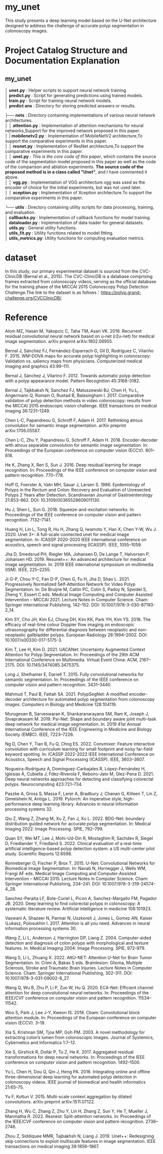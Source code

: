 # my_unet
This study presents a deep learning model based on the U-Net architecture designed to address the challenge of accurate polyp segmentation in colonoscopy images.
# Project Catalog Structure and Documentation Explanation
## **my_unet**<br/>
│   **unet.py**            : Helper scripts to support neural network training.<br/>
│   **predict.py**        : Script for generating predictions using trained models.<br/>
│   **train.py**           : Script for training neural network models.<br/>
│   **predict ans**        : Directory for storing predicted answers or results.<br/>

├── **nets**               : Directory containing implementations of various neural network architectures.<br/>
│   │   **attention.py**   : Implementation of attention mechanisms for neural networks,Support for the improved network                           proposed in this paper.<br/>
│   |   **mobilenetv2.py** : Implementation of MobileNetV2 architecture,To support the comparative experiments in this                             paper.<br/>
│   │   **resnet.py**      : Implementation of ResNet architecture,To support the comparative experiments in this paper.<br/>
│   │   **unet.py**        : _This is the core code of this paper_, which contains the source code of the segmentation model proposed in this paper as well as the code of the comparison and ablation experiments. **The source code of the proposed method is in a class called "Unet"**, and I have                           commented it above.<br/>
│   │   **vgg.py**         : Implementation of VGG architecture.vgg was used as the encoder of choice for the initial                             experiments, but was not used later.<br/>
│   │   **xception.py**    : Implementation of Xception architecture.To support the comparative experiments in this                                paper.<br/>

└── **utils**              : Directory containing utility scripts for data processing, training, and evaluation.<br/>
    │   **callbacks.py**   : Implementation of callback functions for model training.<br/>
    │   **dataloader.py**  : Implementation of data loader for general datasets.<br/>
    │   **utils.py**       : General utility functions.<br/>
    │   **utils_fit.py**   : Utility functions related to model fitting.<br/>
    │   **utils_metrics.py**: Utility functions for computing evaluation metrics.<br/>

# dataset
In this study, our primary experimental dataset is sourced from the CVC-ClinicDB (Bernal et al., 2015). The CVC-ClinicDB is a database comprising frames extracted from colonoscopy videos, serving as the official database for the training phase of the MICCAI 2015 Colonoscopy Polyp Detection Challenge.The link to the dataset is as follows：https://polyp.grand-challenge.org/CVCClinicDB/

# Reference
Alom MZ, Hasan M, Yakopcic C, Taha TM, Asari VK. 2018. Recurrent residual convolutional neural network based on u-net (r2u-net) for medical image segmentation. arXiv preprint arXiv:1802.06955.

Bernal J, Sánchez FJ, Fernández-Esparrach G, Gil D, Rodríguez C, Vilariño F. 2015. WM-DOVA maps for accurate polyp highlighting in colonoscopy: Validation vs. saliency maps from physicians. Computerized medical imaging and graphics 43:99–111.

Bernal J, Sánchez J, Vilarino F. 2012. Towards automatic polyp detection with a polyp appearance model. Pattern Recognition 45:3166–3182.

Bernal J, Tajkbaksh N, Sanchez FJ, Matuszewski BJ, Chen H, Yu L, Angermann Q, Romain O, Rustad B, Balasingham I. 2017. Comparative validation of polyp detection methods in video colonoscopy: results from the MICCAI 2015 endoscopic vision challenge. IEEE transactions on medical imaging 36:1231–1249.

Chen L-C, Papandreou G, Schroff F, Adam H. 2017. Rethinking atrous convolution for semantic image segmentation. arXiv preprint arXiv:1706.05587.

Chen L-C, Zhu Y, Papandreou G, Schroff F, Adam H. 2018. Encoder-decoder with atrous separable convolution for semantic image segmentation. In: Proceedings of the European conference on computer vision (ECCV). 801–818.

He K, Zhang X, Ren S, Sun J. 2016. Deep residual learning for image recognition. In: Proceedings of the IEEE conference on computer vision and pattern recognition. 770–778.

Hoff G, Foerster A, Vatn MH, Sauar J, Larsen S. 1986. Epidemiology of Polyps in the Rectum and Colon: Recovery and Evaluation of Unresected Polyps 2 Years after Detection. Scandinavian Journal of Gastroenterology 21:853–862. DOI: 10.3109/00365528609011130.

Hu J, Shen L, Sun G. 2018. Squeeze-and-excitation networks. In: Proceedings of the IEEE conference on computer vision and pattern recognition. 7132–7141.

Huang H, Lin L, Tong R, Hu H, Zhang Q, Iwamoto Y, Han X, Chen Y-W, Wu J. 2020. Unet 3+: A full-scale connected unet for medical image segmentation. In: ICASSP 2020-2020 IEEE international conference on acoustics, speech and signal processing (ICASSP). IEEE, 1055–1059.

Jha D, Smedsrud PH, Riegler MA, Johansen D, De Lange T, Halvorsen P, Johansen HD. 2019. Resunet++: An advanced architecture for medical image segmentation. In: 2019 IEEE international symposium on multimedia (ISM). IEEE, 225–2255.

Ji G-P, Chou Y-C, Fan D-P, Chen G, Fu H, Jha D, Shao L. 2021. Progressively Normalized Self-Attention Network for Video Polyp Segmentation. In: De Bruijne M, Cattin PC, Cotin S, Padoy N, Speidel S, Zheng Y, Essert C eds. Medical Image Computing and Computer Assisted Intervention – MICCAI 2021. Lecture Notes in Computer Science. Cham: Springer International Publishing, 142–152. DOI: 10.1007/978-3-030-87193-2_14.

Kim SY, Cho JH, Kim EJ, Chung DH, Kim KK, Park YH, Kim YS. 2018. The efficacy of real-time colour Doppler flow imaging on endoscopic ultrasonography for differential diagnosis between neoplastic and non-neoplastic gallbladder polyps. European Radiology 28:1994–2002. DOI: 10.1007/s00330-017-5175-3.

Kim T, Lee H, Kim D. 2021. UACANet: Uncertainty Augmented Context Attention for Polyp Segmentation. In: Proceedings of the 29th ACM International Conference on Multimedia. Virtual Event China: ACM, 2167–2175. DOI: 10.1145/3474085.3475375.

Long J, Shelhamer E, Darrell T. 2015. Fully convolutional networks for semantic segmentation. In: Proceedings of the IEEE conference on computer vision and pattern recognition. 3431–3440.

Mahmud T, Paul B, Fattah SA. 2021. PolypSegNet: A modified encoder-decoder architecture for automated polyp segmentation from colonoscopy images. Computers in Biology and Medicine 128:104119.

Murugesan B, Sarveswaran K, Shankaranarayana SM, Ram K, Joseph J, Sivaprakasam M. 2019. Psi-Net: Shape and boundary aware joint multi-task deep network for medical image segmentation. In: 2019 41st Annual International Conference of the IEEE Engineering in Medicine and Biology Society (EMBC). IEEE, 7223–7226.

Ng D, Chen Y, Tian B, Fu Q, Chng ES. 2022. Convmixer: Feature interactive convolution with curriculum learning for small footprint and noisy far-field keyword spotting. In: ICASSP 2022-2022 IEEE International Conference on Acoustics, Speech and Signal Processing (ICASSP). IEEE, 3603–3607.

Nogueira-Rodríguez A, Domínguez-Carbajales R, López-Fernández H, Iglesias Á, Cubiella J, Fdez-Riverola F, Reboiro-Jato M, Glez-Pena D. 2021. Deep neural networks approaches for detecting and classifying colorectal polyps. Neurocomputing 423:721–734.

Paszke A, Gross S, Massa F, Lerer A, Bradbury J, Chanan G, Killeen T, Lin Z, Gimelshein N, Antiga L. 2019. Pytorch: An imperative style, high-performance deep learning library. Advances in neural information processing systems 32.

Qiu Z, Wang Z, Zhang M, Xu Z, Fan J, Xu L. 2022. BDG-Net: boundary distribution guided network for accurate polyp segmentation. In: Medical Imaging 2022: Image Processing. SPIE, 792–799.

Quan SY, Wei MT, Lee J, Mohi-Ud-Din R, Mostaghim R, Sachdev R, Siegel D, Friedlander Y, Friedland S. 2022. Clinical evaluation of a real-time artificial intelligence-based polyp detection system: a US multi-center pilot study. Scientific Reports 12:6598.

Ronneberger O, Fischer P, Brox T. 2015. U-Net: Convolutional Networks for Biomedical Image Segmentation. In: Navab N, Hornegger J, Wells WM, Frangi AF eds. Medical Image Computing and Computer-Assisted Intervention – MICCAI 2015. Lecture Notes in Computer Science. Cham: Springer International Publishing, 234–241. DOI: 10.1007/978-3-319-24574-4_28.

Sanchez-Peralta LF, Bote-Curiel L, Picon A, Sanchez-Margallo FM, Pagador JB. 2020. Deep learning to find colorectal polyps in colonoscopy: A systematic literature review. Artificial intelligence in medicine 108:101923.

Vaswani A, Shazeer N, Parmar N, Uszkoreit J, Jones L, Gomez AN, Kaiser \Lukasz, Polosukhin I. 2017. Attention is all you need. Advances in neural information processing systems 30.

Wang Z, Li L, Anderson J, Harrington DP, Liang Z. 2004. Computer-aided detection and diagnosis of colon polyps with morphological and texture features. In: Medical Imaging 2004: Image Processing. SPIE, 972–979.

Wang S, Li L, Zhuang X. 2022. AttU-NET: Attention U-Net for Brain Tumor Segmentation. In: Crimi A, Bakas S eds. Brainlesion: Glioma, Multiple Sclerosis, Stroke and Traumatic Brain Injuries. Lecture Notes in Computer Science. Cham: Springer International Publishing, 302–311. DOI: 10.1007/978-3-031-09002-8_27.

Wang Q, Wu B, Zhu P, Li P, Zuo W, Hu Q. 2020. ECA-Net: Efficient channel attention for deep convolutional neural networks. In: Proceedings of the IEEE/CVF conference on computer vision and pattern recognition. 11534–11542.

Woo S, Park J, Lee J-Y, Kweon IS. 2018. Cbam: Convolutional block attention module. In: Proceedings of the European conference on computer vision (ECCV). 3–19.

Xia S, Krishnan SM, Tjoa MP, Goh PM. 2003. A novel methodology for extracting colon’s lumen from colonoscopic images. Journal of Systemics, Cybernetics and Informatics 1:7–12.

Xie S, Girshick R, Dollár P, Tu Z, He K. 2017. Aggregated residual transformations for deep neural networks. In: Proceedings of the IEEE conference on computer vision and pattern recognition. 1492–1500.

Yu L, Chen H, Dou Q, Qin J, Heng PA. 2016. Integrating online and offline three-dimensional deep learning for automated polyp detection in colonoscopy videos. IEEE journal of biomedical and health informatics 21:65–75.

Yu F, Koltun V. 2015. Multi-scale context aggregation by dilated convolutions. arXiv preprint arXiv:1511.07122.

Zhang H, Wu C, Zhang Z, Zhu Y, Lin H, Zhang Z, Sun Y, He T, Mueller J, Manmatha R. 2022. Resnest: Split-attention networks. In: Proceedings of the IEEE/CVF conference on computer vision and pattern recognition. 2736–2746.

Zhou Z, Siddiquee MMR, Tajbakhsh N, Liang J. 2019. Unet++: Redesigning skip connections to exploit multiscale features in image segmentation. IEEE transactions on medical imaging 39:1856–1867.
